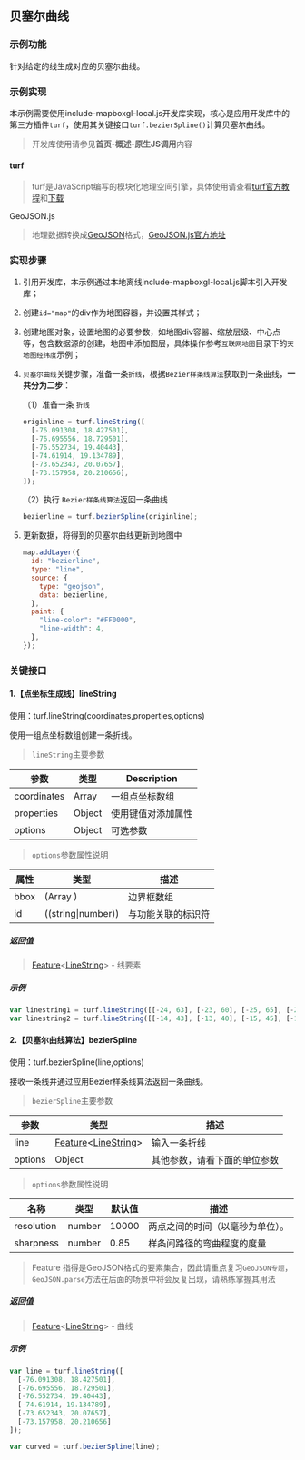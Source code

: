 ## 贝塞尔曲线

### 示例功能

针对给定的线生成对应的贝塞尔曲线。

### 示例实现

本示例需要使用include-mapboxgl-local.js开发库实现，核心是应用开发库中的第三方插件`turf`，使用其关键接口`turf.bezierSpline()`计算贝塞尔曲线。

> 开发库使用请参见**首页**-**概述**-**原生JS调用**内容

#### turf

> turf是JavaScript编写的模块化地理空间引擎，具体使用请查看<a target="_blank" href="http://turfjs.org/">turf官方教程</a>和<a target="_blank" href="https://github.com/Turfjs/turf">下载</a>

GeoJSON.js

> 地理数据转换成<a target="_blank" href="http://geojson.org/">GeoJSON</a>格式，<a target="_blank"  href="https://github.com/caseycesari/GeoJSON.js">GeoJSON.js官方地址</a>

### 实现步骤

1. 引用开发库，本示例通过本地离线include-mapboxgl-local.js脚本引入开发库；

2. 创建`id="map"`的div作为地图容器，并设置其样式；

3. 创建地图对象，设置地图的必要参数，如地图div容器、缩放层级、中心点等，包含数据源的创建，地图中添加图层，具体操作参考`互联网地图`目录下的`天地图经纬度`示例；

4. `贝塞尔曲线`关键步骤，准备一条`折线`，根据`Bezier样条线算法`获取到一条曲线，**一共分为二步**：

   （1）准备一条 `折线`

   ```javascript
   originline = turf.lineString([
     [-76.091308, 18.427501],
     [-76.695556, 18.729501],
     [-76.552734, 19.40443],
     [-74.61914, 19.134789],
     [-73.652343, 20.07657],
     [-73.157958, 20.210656],
   ]);
   ```

   （2）执行 `Bezier样条线算法`返回一条曲线

   ```javascript
   bezierline = turf.bezierSpline(originline);
   ```

5. 更新数据，将得到的贝塞尔曲线更新到地图中

   ```javascript
   map.addLayer({
     id: "bezierline",
     type: "line",
     source: {
       type: "geojson",
       data: bezierline,
     },
     paint: {
       "line-color": "#FF0000",
       "line-width": 4,
     },
   });
   ```

### 关键接口

#### 1.【点坐标生成线】lineString

使用：turf.lineString(coordinates,properties,options)

使用一组点坐标数组创建一条折线。

> `lineString`主要参数

| 参数        | 类型   | Description        |
| ---------- | ----- | ----------------- |
| coordinates | Array  | 一组点坐标数组     |
| properties  | Object | 使用键值对添加属性 |
| options     | Object | 可选参数           |

> `options`参数属性说明

| 属性 | 类型               | 描述               |
| --- | ----------------- | ----------------- |
| bbox | (Array )           | 边界框数组         |
| id   | ((string\|number)) | 与功能关联的标识符 |

##### 返回值

> <a target="_blank" href="https://tools.ietf.org/html/rfc7946#section-3.2">Feature</a><<a target="_blank" href="https://tools.ietf.org/html/rfc7946#section-3.1.4">LineString</a>> - 线要素

##### 示例

```javascript
var linestring1 = turf.lineString([[-24, 63], [-23, 60], [-25, 65], [-20, 69]], {name: 'line 1'});
var linestring2 = turf.lineString([[-14, 43], [-13, 40], [-15, 45], [-10, 49]], {name: 'line 2'});
```

#### 2.【贝塞尔曲线算法】bezierSpline

使用：turf.bezierSpline(line,options)

接收一条线并通过应用Bezier样条线算法返回一条曲线。

> `bezierSpline`主要参数

|参数	|类型	|描述|
|---|---|---|
|line	|<a target="_blank" href="https://tools.ietf.org/html/rfc7946#section-3.2">Feature</a><<a target="_blank" href="https://tools.ietf.org/html/rfc7946#section-3.1.4">LineString</a>>|输入一条折线|
|options	|Object| 其他参数，请看下面的单位参数|

> `options`参数属性说明

|名称	|类型	|默认值|	描述|
|---|---|---|----|
| resolution | number | 10000  | 两点之间的时间（以毫秒为单位）。 |
| sharpness  | number | 0.85   | 样条间路径的弯曲程度的度量       |

> Feature <LineString>指得是GeoJSON格式的要素集合，因此请重点复习`GeoJSON专题`，`GeoJSON.parse`方法在后面的场景中将会反复出现，请熟练掌握其用法

##### 返回值

>   <a target="_blank" href="https://tools.ietf.org/html/rfc7946#section-3.2">Feature</a><<a target="_blank" href="https://tools.ietf.org/html/rfc7946#section-3.1.4">LineString</a>> - 曲线

##### 示例

```javascript
var line = turf.lineString([
  [-76.091308, 18.427501],
  [-76.695556, 18.729501],
  [-76.552734, 19.40443],
  [-74.61914, 19.134789],
  [-73.652343, 20.07657],
  [-73.157958, 20.210656]
]);

var curved = turf.bezierSpline(line);
```
